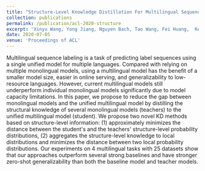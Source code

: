 ```yaml
---
title: "Structure-Level Knowledge Distillation For Multilingual Sequence Labeling"
collection: publications
permalink: /publication/acl-2020-structure
excerpt: 'Xinyu Wang, Yong Jiang, Nguyen Bach, Tao Wang, Fei Huang,  Kewei Tu.'
date: 2020-07-05
venue: 'Proceedings of ACL'
---
```


<!-- [pdf](https://arxiv.org/pdf/1906.07880.pdf)
[code](https://github.com/wangxinyu0922/Second_Order_SDP)
[bibtex](https://www.aclweb.org/anthology/P19-1454.bib) -->

Multilingual sequence labeling is a task of predicting label sequences using a single unified model for multiple languages. Compared with relying on multiple monolingual models, using a multilingual model has the benefit of a smaller model size, easier in online serving, and generalizability to low-resource languages. However, current multilingual models still underperform individual monolingual models significantly due to model capacity limitations. In this paper, we propose to reduce the gap between monolingual models and the unified multilingual model by distilling the structural knowledge of several monolingual models (teachers) to the unified multilingual model (student). We propose two novel KD methods based on structure-level information: (1) approximately minimizes the distance between the student's and the teachers' structure-level probability distributions, (2) aggregates the structure-level knowledge to local distributions and minimizes the distance between two local probability distributions. Our experiments on 4 multilingual tasks with 25 datasets show that our approaches outperform several strong baselines and have stronger zero-shot generalizability than both the baseline model and teacher models.